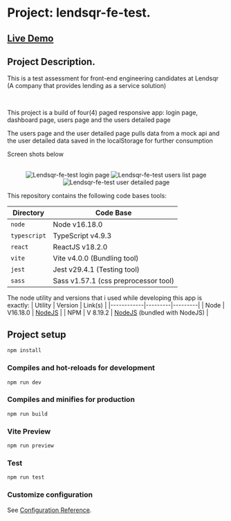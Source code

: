# Project: lendsqr-fe-test.
## <a href="https://iketaku-chinedu-lendsqr-fe-test.vercel.app" target="_blank">Live Demo</a>

## Project Description.
<p>This is a test assessment for front-end engineering candidates at Lendsqr (A company that provides lending as a service solution)</p> <br>
<p>This project is a build of four(4) paged responsive app: login page, dashboard page, users page and the users detailed page</p>
<p>The users page and the user detailed page pulls data from a mock api and the user detailed data saved in the localStorage for further consumption</p>
<p>Screen shots below</p>
<div align="center">
    <br>
    <img src="https://i.ibb.co/WkLFR8Q/Lendsqr-login-Page.jpg" alt="Lendsqr-fe-test login page">
    <img src="https://i.ibb.co/ssz6hHN/Lendsqr-users-List-Page.jpg" alt="Lendsqr-fe-test users list page">
    <img src="https://i.ibb.co/xjyN1vD/Lendsqr-user-Detailed-Page.jpg" alt="Lendsqr-fe-test user detailed page">
</div>


This repository contains the following code bases tools:

| Directory | Code Base |
|-----------|-----------|
| `node` | Node v16.18.0 |
| `typescript`    | TypeScript v4.9.3 |
| `react`    | ReactJS v18.2.0 |
| `vite`      | Vite v4.0.0 (Bundling tool) |
| `jest`      | Jest v29.4.1 (Testing tool) |
| `sass`      | Sass v1.57.1 (css preprocessor tool) |



The node utility and versions that i used while developing this app is exactly:
| Utility | Version | Link(s) |
|------------|---------|---------|
| Node | V16.18.0 | [NodeJS](https://nodejs.org/en/) |
| NPM | V 8.19.2 | [NodeJS](https://nodejs.org/en/) (bundled with NodeJS) |

## Project setup
```
npm install
```

### Compiles and hot-reloads for development
```
npm run dev
```

### Compiles and minifies for production
```
npm run build
```
### Vite Preview
```
npm run preview
```

### Test
```
npm run test
```

### Customize configuration
See [Configuration Reference](https://vitejs.dev/).
